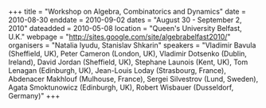 +++
title = "Workshop on Algebra, Combinatorics and Dynamics"
date = 2010-08-30
enddate = 2010-09-02
dates = "August 30 - September 2, 2010"
dateadded = 2010-05-08
location = "Queen's University  Belfast, U.K."
webpage = "http://sites.google.com/site/algebrabelfast2010/"
organisers = "Natalia Iyudu, Stanislav Shkarin"
speakers = "Vladimir Bavula (Sheffield, UK), Peter Cameron (London, UK), Vladimir Dotsenko (Dublin, Ireland), David Jordan (Sheffield, UK), Stephane Launois (Kent, UK), Tom Lenagan (Edinburgh, UK), Jean-Louis Loday (Strasbourg, France), Abdenacer Makhlouf (Mulhouse, France), Sergei Silvestrov (Lund, Sweden), Agata Smoktunowicz (Edinburgh, UK), Robert Wisbauer (Dusseldorf, Germany)"
+++
